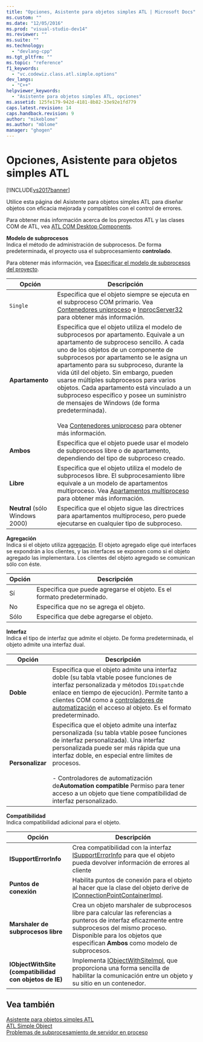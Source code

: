 ```yaml
---
title: "Opciones, Asistente para objetos simples ATL | Microsoft Docs"
ms.custom: ""
ms.date: "12/05/2016"
ms.prod: "visual-studio-dev14"
ms.reviewer: ""
ms.suite: ""
ms.technology: 
  - "devlang-cpp"
ms.tgt_pltfrm: ""
ms.topic: "reference"
f1_keywords: 
  - "vc.codewiz.class.atl.simple.options"
dev_langs: 
  - "C++"
helpviewer_keywords: 
  - "Asistente para objetos simples ATL, opciones"
ms.assetid: 125fe179-942d-4181-8b82-33e92e1fd779
caps.latest.revision: 14
caps.handback.revision: 9
author: "mikeblome"
ms.author: "mblome"
manager: "ghogen"
---
```

# Opciones, Asistente para objetos simples ATL
[!INCLUDE[vs2017banner](../../assembler/inline/includes/vs2017banner.md)]

Utilice esta página del Asistente para objetos simples ATL para diseñar objetos con eficacia mejorada y compatibles con el control de errores.  
  
 Para obtener más información acerca de los proyectos ATL y las clases COM de ATL, vea [ATL COM Desktop Components](../../atl/atl-com-desktop-components.md).  
  
 **Modelo de subprocesos**  
 Indica el método de administración de subprocesos.  De forma predeterminada, el proyecto usa el subprocesamiento **controlado**.  
  
 Para obtener más información, vea [Especificar el modelo de subprocesos del proyecto](../../atl/specifying-the-threading-model-for-a-project-atl.md).  
  
|Opción|Descripción|  
|------------|-----------------|  
|`Single`|Especifica que el objeto siempre se ejecuta en el subproceso COM primario.  Vea [Contenedores uniproceso](http://msdn.microsoft.com/library/windows/desktop/ms680112) e [InprocServer32](http://msdn.microsoft.com/library/windows/desktop/ms682390) para obtener más información.|  
|**Apartamento**|Especifica que el objeto utiliza el modelo de subprocesos por apartamento.  Equivale a un apartamento de subproceso sencillo.  A cada uno de los objetos de un componente de subprocesos por apartamento se le asigna un apartamento para su subproceso, durante la vida útil del objeto. Sin embargo, pueden usarse múltiples subprocesos para varios objetos.  Cada apartamento está vinculado a un subproceso específico y posee un suministro de mensajes de Windows \(de forma predeterminada\).<br /><br /> Vea [Contenedores uniproceso](http://msdn.microsoft.com/library/windows/desktop/ms680112) para obtener más información.|  
|**Ambos**|Especifica que el objeto puede usar el modelo de subprocesos libre o de apartamento, dependiendo del tipo de subproceso creado.|  
|**Libre**|Especifica que el objeto utiliza el modelo de subprocesos libre.  El subprocesamiento libre equivale a un modelo de apartamentos multiproceso.  Vea [Apartamentos multiproceso](http://msdn.microsoft.com/library/windows/desktop/ms693421) para obtener más información.|  
|**Neutral** \(sólo Windows 2000\)|Especifica que el objeto sigue las directrices para apartamentos multiproceso, pero puede ejecutarse en cualquier tipo de subproceso.|  
  
 **Agregación**  
 Indica si el objeto utiliza [agregación](http://msdn.microsoft.com/library/windows/desktop/ms686558).  El objeto agregado elige qué interfaces se expondrán a los clientes, y las interfaces se exponen como si el objeto agregado las implementara.  Los clientes del objeto agregado se comunican sólo con éste.  
  
|Opción|Descripción|  
|------------|-----------------|  
|Sí|Especifica que puede agregarse el objeto.  Es el formato predeterminado.|  
|No|Especifica que no se agrega el objeto.|  
|Sólo|Especifica que debe agregarse el objeto.|  
  
 **Interfaz**  
 Indica el tipo de interfaz que admite el objeto.  De forma predeterminada, el objeto admite una interfaz dual.  
  
|Opción|Descripción|  
|------------|-----------------|  
|**Doble**|Especifica que el objeto admite una interfaz doble \(su tabla vtable posee funciones de interfaz personalizada y métodos `IDispatch`de enlace en tiempo de ejecución\).  Permite tanto a clientes COM como a [controladores de automatización](../../mfc/automation-clients.md) el acceso al objeto.  Es el formato predeterminado.|  
|**Personalizar**|Especifica que el objeto admite una interfaz personalizada \(su tabla vtable posee funciones de interfaz personalizada\).  Una interfaz personalizada puede ser más rápida que una interfaz doble, en especial entre límites de procesos.<br /><br /> -   Controladores de automatización de**Automation compatible** Permiso para tener acceso a un objeto que tiene compatibilidad de interfaz personalizado.|  
  
 **Compatibilidad**  
 Indica compatibilidad adicional para el objeto.  
  
|Opción|Descripción|  
|------------|-----------------|  
|**ISupportErrorInfo**|Crea compatibilidad con la interfaz [ISupportErrorInfo](../../atl/reference/isupporterrorinfoimpl-class.md) para que el objeto pueda devolver información de errores al cliente|  
|**Puntos de conexión**|Habilita puntos de conexión para el objeto al hacer que la clase del objeto derive de [IConnectionPointContainerImpl](../../atl/reference/iconnectionpointcontainerimpl-class.md).|  
|**Marshaler de subprocesos libre**|Crea un objeto marshaler de subprocesos libre para calcular las referencias a punteros de interfaz eficazmente entre subprocesos del mismo proceso.  Disponible para los objetos que especifican **Ambos** como modelo de subprocesos.|  
|**IObjectWithSite \(compatibilidad con objetos de IE\)**|Implementa [IObjectWithSiteImpl](../../atl/reference/iobjectwithsiteimpl-class.md), que proporciona una forma sencilla de habilitar la comunicación entre un objeto y su sitio en un contenedor.|  
  
## Vea también  
 [Asistente para objetos simples ATL](../../atl/reference/atl-simple-object-wizard.md)   
 [ATL Simple Object](../../atl/reference/adding-an-atl-simple-object.md)   
 [Problemas de subprocesamiento de servidor en proceso](http://msdn.microsoft.com/library/windows/desktop/ms687205)